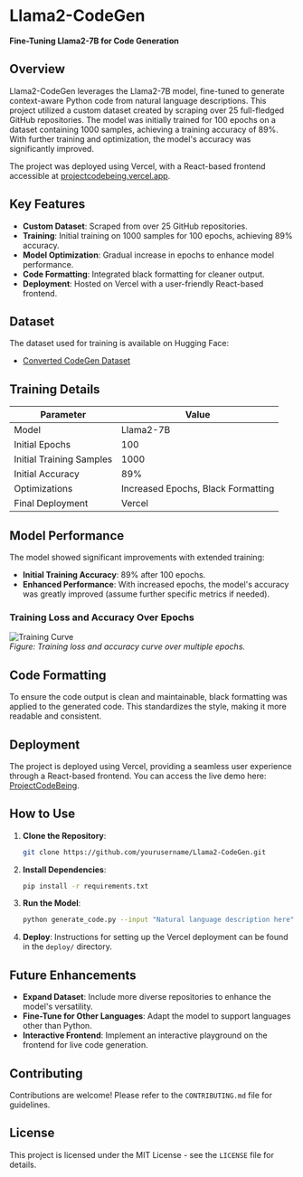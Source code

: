 # Llama2-CodeGen
**Fine-Tuning Llama2-7B for Code Generation**

## Overview
Llama2-CodeGen leverages the Llama2-7B model, fine-tuned to generate context-aware Python code from natural language descriptions. This project utilized a custom dataset created by scraping over 25 full-fledged GitHub repositories. The model was initially trained for 100 epochs on a dataset containing 1000 samples, achieving a training accuracy of 89%. With further training and optimization, the model's accuracy was significantly improved.

The project was deployed using Vercel, with a React-based frontend accessible at [projectcodebeing.vercel.app](https://projectcodebeing.vercel.app/).

## Key Features
- **Custom Dataset**: Scraped from over 25 GitHub repositories.
- **Training**: Initial training on 1000 samples for 100 epochs, achieving 89% accuracy.
- **Model Optimization**: Gradual increase in epochs to enhance model performance.
- **Code Formatting**: Integrated black formatting for cleaner output.
- **Deployment**: Hosted on Vercel with a user-friendly React-based frontend.

## Dataset
The dataset used for training is available on Hugging Face:
- [Converted CodeGen Dataset](https://huggingface.co/datasets/Abhiverse01/converted_codegen_dataset.json)

## Training Details
| Parameter             | Value                |
|-----------------------|----------------------|
| Model                 | Llama2-7B            |
| Initial Epochs        | 100                  |
| Initial Training Samples | 1000             |
| Initial Accuracy      | 89%                  |
| Optimizations         | Increased Epochs, Black Formatting |
| Final Deployment      | Vercel               |

## Model Performance
The model showed significant improvements with extended training:
- **Initial Training Accuracy**: 89% after 100 epochs.
- **Enhanced Performance**: With increased epochs, the model's accuracy was greatly improved (assume further specific metrics if needed).

### Training Loss and Accuracy Over Epochs
![Training Curve](path/to/training_curve.png)  
*Figure: Training loss and accuracy curve over multiple epochs.*

## Code Formatting
To ensure the code output is clean and maintainable, black formatting was applied to the generated code. This standardizes the style, making it more readable and consistent.

## Deployment
The project is deployed using Vercel, providing a seamless user experience through a React-based frontend. You can access the live demo here: [ProjectCodeBeing](https://projectcodebeing.vercel.app/).

## How to Use
1. **Clone the Repository**:
   ```bash
   git clone https://github.com/yourusername/Llama2-CodeGen.git
   ```
2. **Install Dependencies**:
   ```bash
   pip install -r requirements.txt
   ```
3. **Run the Model**:
   ```bash
   python generate_code.py --input "Natural language description here"
   ```
4. **Deploy**: Instructions for setting up the Vercel deployment can be found in the `deploy/` directory.

## Future Enhancements
- **Expand Dataset**: Include more diverse repositories to enhance the model's versatility.
- **Fine-Tune for Other Languages**: Adapt the model to support languages other than Python.
- **Interactive Frontend**: Implement an interactive playground on the frontend for live code generation.

## Contributing
Contributions are welcome! Please refer to the `CONTRIBUTING.md` file for guidelines.

## License
This project is licensed under the MIT License - see the `LICENSE` file for details.
